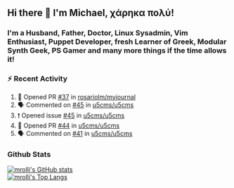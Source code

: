 ## Hi there 👋 I'm Michael, χάρηκα πολύ!

<!--
**mrolli/mrolli** is a ✨ _special_ ✨ repository because its `README.md` (this file) appears on your GitHub profile.

Here are some ideas to get you started:

- 🔭 I’m currently working on ...
- 🌱 I’m currently learning ...
- 👯 I’m looking to collaborate on ...
- 🤔 I’m looking for help with ...
- 💬 Ask me about ...
- 📫 How to reach me: ...
- 😄 Pronouns: ...
- ⚡ Fun fact: ...
-->

### I'm a Husband, Father, Doctor, Linux Sysadmin, Vim Enthusiast, Puppet Developer, fresh Learner of Greek, Modular Synth Geek, PS Gamer and many more things if the time allows it!

### :zap: Recent Activity

<!--START_SECTION:activity-->
1. 💪 Opened PR [#37](https://github.com/rosariolm/myjournal/pull/37) in [rosariolm/myjournal](https://github.com/rosariolm/myjournal)
2. 🗣 Commented on [#45](https://github.com/u5cms/u5cms/issues/45) in [u5cms/u5cms](https://github.com/u5cms/u5cms)
3. ❗️ Opened issue [#45](https://github.com/u5cms/u5cms/issues/45) in [u5cms/u5cms](https://github.com/u5cms/u5cms)
4. 💪 Opened PR [#44](https://github.com/u5cms/u5cms/pull/44) in [u5cms/u5cms](https://github.com/u5cms/u5cms)
5. 🗣 Commented on [#41](https://github.com/u5cms/u5cms/issues/41) in [u5cms/u5cms](https://github.com/u5cms/u5cms)
<!--END_SECTION:activity-->

### Github Stats
[![mrolli's GitHub stats](https://github-readme-stats.vercel.app/api?username=mrolli&count_private=true&show_icons=true&theme=onedark)](https://github.com/anuraghazra/github-readme-stats)  
[![mrolli's Top Langs](https://github-readme-stats.vercel.app/api/top-langs/?username=mrolli&count_private=true&theme=onedark&hide=c%2B%2B,c,html,cmake,makefile&layout=compact)](https://github.com/anuraghazra/github-readme-stats)

